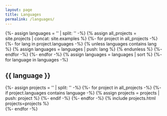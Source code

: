 ```yaml
---
layout: page
title: Languages
permalink: /languages/
---
```


<div>
   {%- assign languages = '' | split: '' -%}
   {% assign all_projects = site.projects | concat: site.examples %}
   {%- for project in all_projects -%}
      {%- for lang in project.languages -%}
         {% unless languages contains lang %}
            {% assign languages = languages | push: lang %}
         {% endunless %}
      {%- endfor -%}
   {%- endfor -%}
   {% assign languages = languages | sort %}
   {%- for language in languages -%}
   <section>
      <h2 id="{{ language | downcase | slugize }}" >{{ language }}</h2>
      {%- assign projects = '' | split: '' -%}
      {%- for project in all_projects -%}
         {%- if project.languages contains language -%}
         {% assign projects = projects | push: project %}
         {%- endif -%}
      {%- endfor -%}
      {% include projects.html projects=projects %}
   </section>
   {%- endfor -%}
</div>
